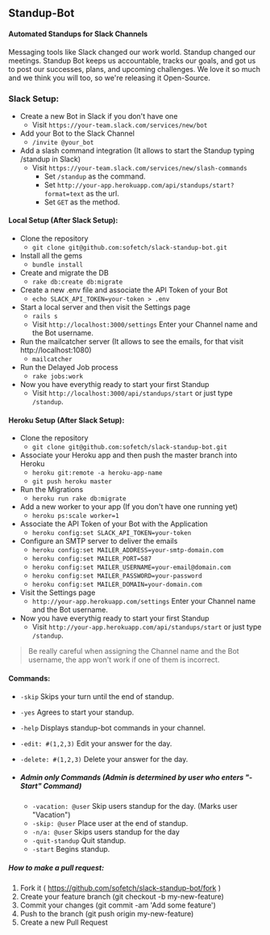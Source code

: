 ## Standup-Bot

#### Automated Standups for Slack Channels

Messaging tools like Slack changed our work world. Standup changed our meetings. Standup Bot keeps us accountable, tracks our goals, and got us to post our successes, plans, and upcoming challenges. We love it so much and we think you will too, so we're releasing it Open-Source.


### Slack Setup:
  * Create a new Bot in Slack if you don't have one
    * Visit `https://your-team.slack.com/services/new/bot`
  * Add your Bot to the Slack Channel
    * `/invite @your_bot`
  * Add a slash command integration (It allows to start the Standup typing /standup in Slack)
    * Visit `https://your-team.slack.com/services/new/slash-commands`
      * Set `/standup` as the command.
      * Set `http://your-app.herokuapp.com/api/standups/start?format=text` as the url.
      * Set `GET` as the method.

#### Local Setup (After Slack Setup):
  * Clone the repository
    * `git clone git@github.com:sofetch/slack-standup-bot.git`
  * Install all the gems
    * `bundle install`
  * Create and migrate the DB
    * `rake db:create db:migrate`
  * Create a new .env file and associate the API Token of your Bot
    * `echo SLACK_API_TOKEN=your-token > .env`
  * Start a local server and then visit the Settings page
    * `rails s`
    * Visit `http://localhost:3000/settings`  Enter your Channel name and the Bot username.
  * Run the mailcatcher server (It allows to see the emails, for that visit http://localhost:1080)
    * `mailcatcher`
  * Run the Delayed Job process
    * `rake jobs:work`
  * Now you have everythig ready to start your first Standup
    * Visit `http://localhost:3000/api/standups/start` or just type `/standup`.

#### Heroku Setup (After Slack Setup):
  * Clone the repository
    * `git clone git@github.com:sofetch/slack-standup-bot.git`
  * Associate your Heroku app and then push the master branch into Heroku
    * `heroku git:remote -a heroku-app-name`
    * `git push heroku master`
  * Run the Migrations
    * `heroku run rake db:migrate`
  * Add a new worker to your app (If you don't have one running yet)
    * `heroku ps:scale worker=1`
  * Associate the API Token of your Bot with the Application
    * `heroku config:set SLACK_API_TOKEN=your-token`
  * Configure an SMTP server to deliver the emails
    * `heroku config:set MAILER_ADDRESS=your-smtp-domain.com`
    * `heroku config:set MAILER_PORT=587`
    * `heroku config:set MAILER_USERNAME=your-email@domain.com`
    * `heroku config:set MAILER_PASSWORD=your-password`
    * `heroku config:set MAILER_DOMAIN=your-domain.com`
  * Visit the Settings page
    * `http://your-app.herokuapp.com/settings` Enter your Channel name and the Bot username.
  * Now you have everythig ready to start your first Standup
    * Visit `http://your-app.herokuapp.com/api/standups/start` or just type `/standup`.

> Be really careful when assigning the Channel name and the Bot username, the app won't work if one of them is incorrect.


#### Commands:
  * `-skip`  Skips your turn until the end of standup.
  * `-yes`   Agrees to start your standup.
  * `-help`  Displays standup-bot commands in your channel.
  * `-edit: #(1,2,3)` Edit your answer for the day.
  * `-delete: #(1,2,3)` Delete your answer for the day.

  * ##### Admin only Commands (Admin is determined by user who enters "-Start" Command)
    * `-vacation: @user`  Skip users standup for the day. (Marks user "Vacation")
    * `-skip: @user`  Place user at the end of standup.
    * `-n/a: @user`   Skips users standup for the day
    * `-quit-standup` Quit standup.
    * `-start` Begins standup.


##### How to make a pull request:

1. Fork it ( https://github.com/sofetch/slack-standup-bot/fork )
2. Create your feature branch (git checkout -b my-new-feature)
3. Commit your changes (git commit -am 'Add some feature')
4. Push to the branch (git push origin my-new-feature)
5. Create a new Pull Request
